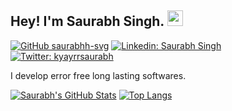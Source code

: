 ## Hey! I'm Saurabh Singh. <img src="https://media.giphy.com/media/hvRJCLFzcasrR4ia7z/giphy.gif" width="25px">

[![GitHub saurabhh-svg](https://img.shields.io/github/followers/saurabhh-svg?label=follow&style=social)](https://github.com/saurabhh-svg)
[![Linkedin: Saurabh Singh](https://img.shields.io/badge/-Saurabh%20Singh-blue?style=flat-square&logo=Linkedin&logoColor=white&link=https://www.linkedin.com/in/saurabh-singh-82287a201/)](https://www.linkedin.com/in/saurabh-singh-82287a201/)
[![Twitter: kyayrrsaurabh](https://img.shields.io/twitter/follow/kyayrrsaurabh?style=social)](https://twitter.com/kyayrrsaurabh)
<!-- [![Codeforces: saurabhh02](https://img.shields.io/codeforces.com/profile/Saurabhh02?style=social)](https://codeforces.com/profile/Saurabhh02)
[![Leetcode: saurabhh02](https://img.shields.io/codeforces.com/profile/Saurabhh02?style=social)](https://codeforces.com/profile/Saurabhh02) -->

<!-- [![Medium Badge](https://img.shields.io/badge/-@Khushboo%20Verma-black?style=flat-square&labelColor=000000&logo=Medium&link=https://medium.com/@saurabh-singh)](https://medium.com/@saurabh-singh) -->
<!-- [![Polywork Badge](https://img.shields.io/badge/-saurabhhsingh-orange?style=flat-square&logo=polywork&logoColor=black&link=http://polywork.com/saurabhhsingh)](http://polywork.com/saurabhhsingh) -->

I develop error free long lasting softwares.

[![Saurabh's GitHub Stats](https://github-readme-stats.vercel.app/api?username=saurabhh-svg&hide=issues&count_private=true&show_icons=true&theme=calm)](https://github.com/saurabhh-svg-readme-stats)
[![Top Langs](https://github-readme-stats.vercel.app/api/top-langs/?username=saurabhh-svg&layout=compact&theme=calm)](https://github.com/saurabhh-svg-readme-stats)

<!--
**saurabh/saurabh** is a ✨ _special_ ✨ repository because its `README.md` (this file) appears on your GitHub profile.

Here are some ideas to get you started:

- 🔭 I’m currently working on ...
- 🌱 I’m currently learning ...
- 👯 I’m looking to collaborate on ...
- 🤔 I’m looking for help with ...
- 💬 Ask me about ...
- 📫 How to reach me: ...
- 😄 Pronouns: ...
- ⚡ Fun fact: ...
-->
